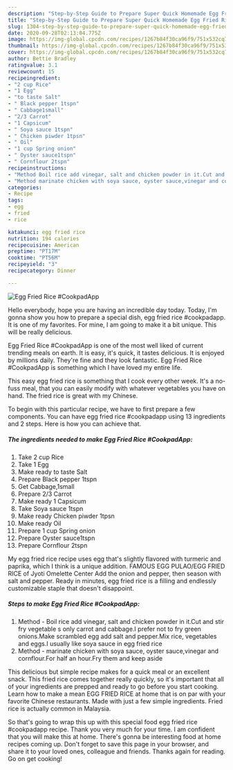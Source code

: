 ```yaml
---
description: "Step-by-Step Guide to Prepare Super Quick Homemade Egg Fried Rice #CookpadApp"
title: "Step-by-Step Guide to Prepare Super Quick Homemade Egg Fried Rice #CookpadApp"
slug: 1304-step-by-step-guide-to-prepare-super-quick-homemade-egg-fried-rice-cookpadapp
date: 2020-09-28T02:13:04.775Z
image: https://img-global.cpcdn.com/recipes/1267b84f30ca96f9/751x532cq70/egg-fried-rice-cookpadapp-recipe-main-photo.jpg
thumbnail: https://img-global.cpcdn.com/recipes/1267b84f30ca96f9/751x532cq70/egg-fried-rice-cookpadapp-recipe-main-photo.jpg
cover: https://img-global.cpcdn.com/recipes/1267b84f30ca96f9/751x532cq70/egg-fried-rice-cookpadapp-recipe-main-photo.jpg
author: Bettie Bradley
ratingvalue: 3.1
reviewcount: 15
recipeingredient:
- "2 cup Rice"
- "1 Egg"
- "to taste Salt"
- " Black pepper 1tspn"
- " Cabbage1small"
- "2/3 Carrot"
- "1 Capsicum"
- " Soya sauce 1tspn"
- " Chicken piwder 1tpsn"
- " Oil"
- "1 cup Spring onion"
- " Oyster sauce1tspn"
- " Cornflour 2tspn"
recipeinstructions:
- "Method Boil rice add vinegar, salt and chicken powder in it.Cut and stir fry vegetable s only carrot and cabbage.I prefer not to fry green onions.Make scrambled egg add salt and pepper.Mix rice, vegetables and eggs.I usually like soya sauce in egg fried rice"
- "Method marinate chicken with soya sauce, oyster sauce,vinegar and cornflour.For half an hour.Fry them and keep aside"
categories:
- Recipe
tags:
- egg
- fried
- rice

katakunci: egg fried rice 
nutrition: 194 calories
recipecuisine: American
preptime: "PT17M"
cooktime: "PT56M"
recipeyield: "3"
recipecategory: Dinner

---
```



![Egg Fried Rice #CookpadApp](https://img-global.cpcdn.com/recipes/1267b84f30ca96f9/751x532cq70/egg-fried-rice-cookpadapp-recipe-main-photo.jpg)

Hello everybody, hope you are having an incredible day today. Today, I'm gonna show you how to prepare a special dish, egg fried rice #cookpadapp. It is one of my favorites. For mine, I am going to make it a bit unique. This will be really delicious.

Egg Fried Rice #CookpadApp is one of the most well liked of current trending meals on earth. It is easy, it's quick, it tastes delicious. It is enjoyed by millions daily. They're fine and they look fantastic. Egg Fried Rice #CookpadApp is something which I have loved my entire life.

This easy egg fried rice is something that I cook every other week. It&#39;s a no-fuss meal, that you can easily modify with whatever vegetables you have on hand. The fried rice is great with my Chinese.


To begin with this particular recipe, we have to first prepare a few components. You can have egg fried rice #cookpadapp using 13 ingredients and 2 steps. Here is how you can achieve that.

<!--inarticleads1-->

##### The ingredients needed to make Egg Fried Rice #CookpadApp:

1. Take 2 cup Rice
1. Take 1 Egg
1. Make ready to taste Salt
1. Prepare  Black pepper 1tspn
1. Get  Cabbage,1small
1. Prepare 2/3 Carrot
1. Make ready 1 Capsicum
1. Take  Soya sauce 1tspn
1. Make ready  Chicken piwder 1tpsn
1. Make ready  Oil
1. Prepare 1 cup Spring onion
1. Prepare  Oyster sauce1tspn
1. Prepare  Cornflour 2tspn


My egg fried rice recipe uses egg that&#39;s slightly flavored with turmeric and paprika, which I think is a unique addition. FAMOUS EGG PULAO/EGG FRIED RICE of Jyoti Omelette Center Add the onion and pepper, then season with salt and pepper. Ready in minutes, egg fried rice is a filling and endlessly customizable staple that doesn&#39;t disappoint. 

<!--inarticleads2-->

##### Steps to make Egg Fried Rice #CookpadApp:

1. Method - Boil rice add vinegar, salt and chicken powder in it.Cut and stir fry vegetable s only carrot and cabbage.I prefer not to fry green onions.Make scrambled egg add salt and pepper.Mix rice, vegetables and eggs.I usually like soya sauce in egg fried rice
1. Method - marinate chicken with soya sauce, oyster sauce,vinegar and cornflour.For half an hour.Fry them and keep aside


This delicious but simple recipe makes for a quick meal or an excellent snack. This fried rice comes together really quickly, so it&#39;s important that all of your ingredients are prepped and ready to go before you start cooking. Learn how to make a mean EGG FRIED RICE at home that is on par with your favorite Chinese restaurants. Made with just a few simple ingredients. Fried rice is actually common in Malaysia. 

So that's going to wrap this up with this special food egg fried rice #cookpadapp recipe. Thank you very much for your time. I am confident that you will make this at home. There's gonna be interesting food at home recipes coming up. Don't forget to save this page in your browser, and share it to your loved ones, colleague and friends. Thanks again for reading. Go on get cooking!
